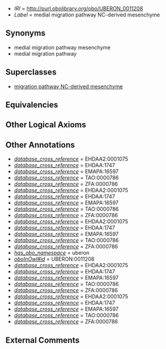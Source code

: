  * *IRI* = http://purl.obolibrary.org/obo/UBERON_0011208
 * *Label* = medial migration pathway NC-derived mesenchyme

## Synonyms

 * medial migration pathway mesenchyme
 * medial migration pathway

## Superclasses

 * [migration pathway NC-derived mesenchyme](../../UBERON/10/UBERON_0011210.md)

## Equivalencies


## Other Logical Axioms


## Other Annotations

 * *[database_cross_reference](../../ef/oboInOwl#hasDbXref.md)* = EHDAA2:0001075
 * *[database_cross_reference](../../ef/oboInOwl#hasDbXref.md)* = EHDAA:1747
 * *[database_cross_reference](../../ef/oboInOwl#hasDbXref.md)* = EMAPA:16597
 * *[database_cross_reference](../../ef/oboInOwl#hasDbXref.md)* = TAO:0000786
 * *[database_cross_reference](../../ef/oboInOwl#hasDbXref.md)* = ZFA:0000786
 * *[database_cross_reference](../../ef/oboInOwl#hasDbXref.md)* = EHDAA2:0001075
 * *[database_cross_reference](../../ef/oboInOwl#hasDbXref.md)* = EHDAA:1747
 * *[database_cross_reference](../../ef/oboInOwl#hasDbXref.md)* = EMAPA:16597
 * *[database_cross_reference](../../ef/oboInOwl#hasDbXref.md)* = TAO:0000786
 * *[database_cross_reference](../../ef/oboInOwl#hasDbXref.md)* = ZFA:0000786
 * *[database_cross_reference](../../ef/oboInOwl#hasDbXref.md)* = EHDAA2:0001075
 * *[database_cross_reference](../../ef/oboInOwl#hasDbXref.md)* = EHDAA:1747
 * *[database_cross_reference](../../ef/oboInOwl#hasDbXref.md)* = EMAPA:16597
 * *[database_cross_reference](../../ef/oboInOwl#hasDbXref.md)* = TAO:0000786
 * *[database_cross_reference](../../ef/oboInOwl#hasDbXref.md)* = ZFA:0000786
 * *[has_obo_namespace](../../ce/oboInOwl#hasOBONamespace.md)* = uberon
 * *[oboInOwl#id](../../id/oboInOwl#id.md)* = UBERON:0011208
 * *[database_cross_reference](../../ef/oboInOwl#hasDbXref.md)* = EHDAA2:0001075
 * *[database_cross_reference](../../ef/oboInOwl#hasDbXref.md)* = EHDAA:1747
 * *[database_cross_reference](../../ef/oboInOwl#hasDbXref.md)* = EMAPA:16597
 * *[database_cross_reference](../../ef/oboInOwl#hasDbXref.md)* = TAO:0000786
 * *[database_cross_reference](../../ef/oboInOwl#hasDbXref.md)* = ZFA:0000786
 * *[database_cross_reference](../../ef/oboInOwl#hasDbXref.md)* = EHDAA2:0001075
 * *[database_cross_reference](../../ef/oboInOwl#hasDbXref.md)* = EHDAA:1747
 * *[database_cross_reference](../../ef/oboInOwl#hasDbXref.md)* = EMAPA:16597
 * *[database_cross_reference](../../ef/oboInOwl#hasDbXref.md)* = TAO:0000786
 * *[database_cross_reference](../../ef/oboInOwl#hasDbXref.md)* = ZFA:0000786

## External Comments

